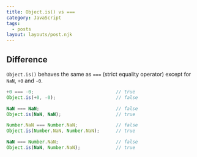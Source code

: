 ```yaml
---
title: Object.is() vs ===
category: JavaScript
tags:
  - posts
layout: layouts/post.njk
---
```


## Difference

`Object.is()` behaves the same as `===` (strict equality operator) except for `NaN`, `+0` and `-0`.

```js
+0 === -0;                              // true
Object.is(+0, -0);                      // false

NaN === NaN;                            // false
Object.is(NaN, NaN);                    // true

Number.NaN === Number.NaN;              // false
Object.is(Number.NaN, Number.NaN);      // true

NaN === Number.NaN;                     // false
Object.is(NaN, Number.NaN);             // true
```